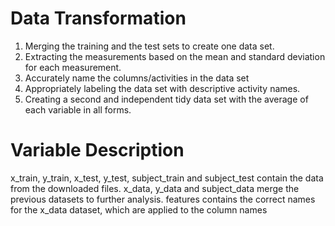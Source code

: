 # Data Transformation

1.  Merging the training and the test sets to create one data set.
2.  Extracting  the measurements based on the mean and standard deviation for each measurement.
3.  Accurately name the columns/activities in the data set
4.  Appropriately labeling the data set with descriptive activity names.
5.  Creating a second and independent tidy data set with the average of each variable in all forms.
  

# Variable Description
x_train, y_train, x_test, y_test, subject_train and subject_test contain the data from the downloaded files.
x_data, y_data and subject_data merge the previous datasets to further analysis.
features contains the correct names for the x_data dataset, which are applied to the column names

